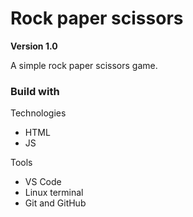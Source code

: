 # Rock paper scissors

**Version 1.0**

A simple rock paper scissors game. 

### Build with 

Technologies 
* HTML
* JS

Tools
* VS Code
* Linux terminal
* Git and GitHub
